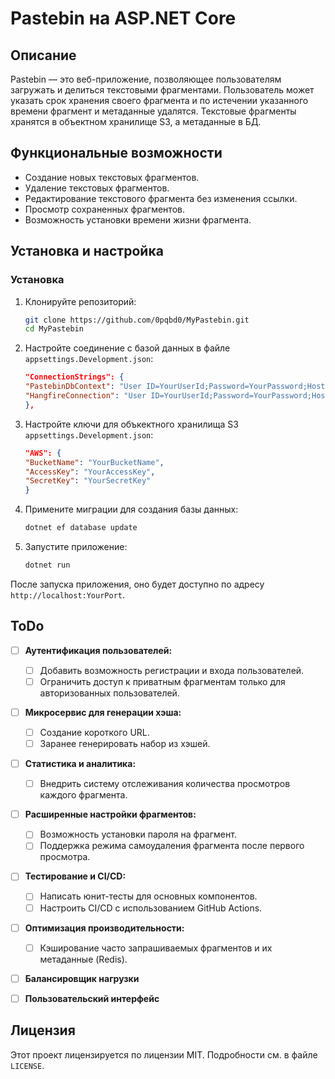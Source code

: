 # Pastebin на ASP.NET Core
## Описание

Pastebin — это веб-приложение, позволяющее пользователям загружать и делиться текстовыми фрагментами. Пользователь может указать срок хранения своего фрагмента и по истечении указанного времени фрагмент и метаданные удалятся. Текстовые фрагменты хранятся в объектном хранилище S3, а метаданные в БД. 

## Функциональные возможности

- Создание новых текстовых фрагментов.
- Удаление текстовых фрагментов.
- Редактирование текстового фрагмента без изменения ссылки.
- Просмотр сохраненных фрагментов.
- Возможность установки времени жизни фрагмента.

## Установка и настройка
### Установка

1. Клонируйте репозиторий:

    ```bash
    git clone https://github.com/0pqbd0/MyPastebin.git
    cd MyPastebin
    ```

2. Настройте соединение с базой данных в файле `appsettings.Development.json`:

    ```json
    "ConnectionStrings": {
    "PastebinDbContext": "User ID=YourUserId;Password=YourPassword;Host=localhost;Port=YourPort;Database=YourDbName;",
    "HangfireConnection": "User ID=YourUserId;Password=YourPassword;Host=localhost;Port=YourPort;Database=YourDbName;"
    },
    ```
    
3. Настройте ключи для объкектного хранилища S3 `appsettings.Development.json`:
   
    ```json
    "AWS": {
    "BucketName": "YourBucketName",
    "AccessKey": "YourAccessKey",
    "SecretKey": "YourSecretKey"
    }
    ```

4. Примените миграции для создания базы данных:

    ```bash
    dotnet ef database update
    ```

5. Запустите приложение:

    ```bash
    dotnet run
    ```

После запуска приложения, оно будет доступно по адресу `http://localhost:YourPort`.

## ToDo

- [ ] **Аутентификация пользователей:**
  - [ ] Добавить возможность регистрации и входа пользователей.
  - [ ] Ограничить доступ к приватным фрагментам только для авторизованных пользователей.

- [ ] **Микросервис для генерации хэша:**
  - [ ] Создание короткого URL.
  - [ ] Заранее генерировать набор из хэшей.

- [ ] **Статистика и аналитика:**
  - [ ] Внедрить систему отслеживания количества просмотров каждого фрагмента.

- [ ] **Расширенные настройки фрагментов:**
  - [ ] Возможность установки пароля на фрагмент.
  - [ ] Поддержка режима самоудаления фрагмента после первого просмотра.

- [ ] **Тестирование и CI/CD:**
  - [ ] Написать юнит-тесты для основных компонентов.
  - [ ] Настроить CI/CD с использованием GitHub Actions.

- [ ] **Оптимизация производительности:**
  - [ ] Кэширование часто запрашиваемых фрагментов и их метаданные (Redis).

- [ ] **Балансировщик нагрузки**

- [ ] **Пользовательский интерфейс**


## Лицензия

Этот проект лицензируется по лицензии MIT. Подробности см. в файле `LICENSE`.
